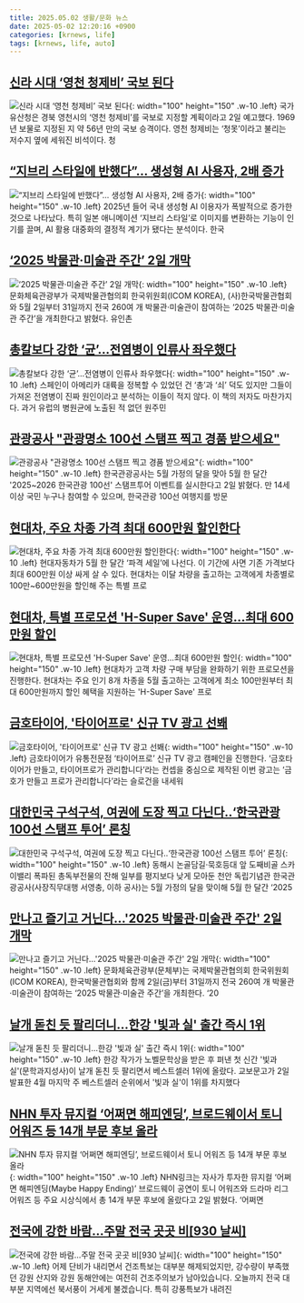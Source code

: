 ```yaml
---
title: 2025.05.02 생활/문화 뉴스
date: 2025-05-02 12:20:16 +0900
categories: [krnews, life]
tags: [krnews, life, auto]
---
```

## [신라 시대 ‘영천 청제비’ 국보 된다](https://n.news.naver.com/mnews/article/032/0003367149)

![신라 시대 ‘영천 청제비’ 국보 된다](https://mimgnews.pstatic.net/image/origin/032/2025/05/02/3367149.jpg?type=nf220_150){: width="100" height="150" .w-10 .left}
국가유산청은 경북 영천시의 ‘영천 청제비’를 국보로 지정할 계획이라고 2일 예고했다. 1969년 보물로 지정된 지 약 56년 만의 국보 승격이다. 영천 청제비는 ‘청못’이라고 불리는 저수지 옆에 세워진 비석이다. 청

## [“지브리 스타일에 반했다”… 생성형 AI 사용자, 2배 증가](https://n.news.naver.com/mnews/article/018/0006002696)

![“지브리 스타일에 반했다”… 생성형 AI 사용자, 2배 증가](https://mimgnews.pstatic.net/image/origin/018/2025/05/01/6002696.jpg?type=nf220_150){: width="100" height="150" .w-10 .left}
2025년 들어 국내 생성형 AI 이용자가 폭발적으로 증가한 것으로 나타났다. 특히 일본 애니메이션 ‘지브리 스타일’로 이미지를 변환하는 기능이 인기를 끌며, AI 활용 대중화의 결정적 계기가 됐다는 분석이다. 한국

## [‘2025 박물관·미술관 주간’ 2일 개막](https://n.news.naver.com/mnews/article/366/0001074155)

![‘2025 박물관·미술관 주간’ 2일 개막](https://mimgnews.pstatic.net/image/origin/366/2025/05/02/1074155.jpg?type=nf220_150){: width="100" height="150" .w-10 .left}
문화체육관광부가 국제박물관협의회 한국위원회(ICOM KOREA), (사)한국박물관협회와 5월 2일부터 31일까지 전국 260여 개 박물관·미술관이 참여하는 ‘2025 박물관·미술관 주간’을 개최한다고 밝혔다. 유인촌

## [총칼보다 강한 ‘균’…전염병이 인류사 좌우했다](https://n.news.naver.com/mnews/article/020/0003632594)

![총칼보다 강한 ‘균’…전염병이 인류사 좌우했다](https://mimgnews.pstatic.net/image/origin/020/2025/05/02/3632594.jpg?type=nf220_150){: width="100" height="150" .w-10 .left}
스페인이 아메리카 대륙을 정복할 수 있었던 건 ‘총’과 ‘쇠’ 덕도 있지만 그들이 가져온 전염병이 진짜 원인이라고 분석하는 이들이 적지 않다. 이 책의 저자도 마찬가지다. 과거 유럽의 병원균에 노출된 적 없던 원주민

## [관광공사 "관광명소 100선 스탬프 찍고 경품 받으세요"](https://n.news.naver.com/mnews/article/277/0005587077)

![관광공사 "관광명소 100선 스탬프 찍고 경품 받으세요"](https://mimgnews.pstatic.net/image/origin/277/2025/05/02/5587077.jpg?type=nf220_150){: width="100" height="150" .w-10 .left}
한국관광공사는 5월 가정의 달을 맞아 5월 한 달간 '2025~2026 한국관광 100선' 스탬프투어 이벤트를 실시한다고 2일 밝혔다. 만 14세 이상 국민 누구나 참여할 수 있으며, 한국관광 100선 여행지를 방문

## [현대차, 주요 차종 가격 최대 600만원 할인한다](https://n.news.naver.com/mnews/article/005/0001773881)

![현대차, 주요 차종 가격 최대 600만원 할인한다](https://mimgnews.pstatic.net/image/origin/005/2025/05/02/1773881.jpg?type=nf220_150){: width="100" height="150" .w-10 .left}
현대자동차가 5월 한 달간 ‘파격 세일’에 나선다. 이 기간에 사면 기존 가격보다 최대 600만원 이상 싸게 살 수 있다. 현대차는 이달 차량을 출고하는 고객에게 차종별로 100만~600만원을 할인해 주는 특별 프로

## [현대차, 특별 프로모션 'H-Super Save' 운영…최대 600만원 할인](https://n.news.naver.com/mnews/article/008/0005189040)

![현대차, 특별 프로모션 'H-Super Save' 운영…최대 600만원 할인](https://mimgnews.pstatic.net/image/origin/008/2025/05/02/5189040.jpg?type=nf220_150){: width="100" height="150" .w-10 .left}
현대차가 고객 차량 구매 부담을 완화하기 위한 프로모션을 진행한다. 현대차는 주요 인기 8개 차종을 5월 출고하는 고객에게 최소 100만원부터 최대 600만원까지 할인 혜택을 지원하는 'H-Super Save' 프로

## [금호타이어, '타이어프로' 신규 TV 광고 선봬](https://n.news.naver.com/mnews/article/018/0006003691)

![금호타이어, '타이어프로' 신규 TV 광고 선봬](https://mimgnews.pstatic.net/image/origin/018/2025/05/02/6003691.jpg?type=nf220_150){: width="100" height="150" .w-10 .left}
금호타이어가 유통전문점 ‘타이어프로’ 신규 TV 광고 캠페인을 진행한다. ‘금호타이어가 만들고, 타이어프로가 관리합니다’라는 컨셉을 중심으로 제작된 이번 광고는 ‘금호가 만들고 프로가 관리합니다’라는 슬로건을 내세워

## [대한민국 구석구석, 여권에 도장 찍고 다닌다..‘한국관광 100선 스탬프 투어’ 론칭](https://n.news.naver.com/mnews/article/016/0002466075)

![대한민국 구석구석, 여권에 도장 찍고 다닌다..‘한국관광 100선 스탬프 투어’ 론칭](https://mimgnews.pstatic.net/image/origin/016/2025/05/02/2466075.jpg?type=nf220_150){: width="100" height="150" .w-10 .left}
동해시 논골담길·묵호등대 앞 도째비골 스카이밸리 폭파된 총독부전물의 잔해 일부를 평지보다 낮게 모아둔 천안 독립기념관 한국관광공사(사장직무대행 서영충, 이하 공사)는 5월 가정의 달을 맞이해 5월 한 달간 ‘2025

## [만나고 즐기고 거닌다…'2025 박물관·미술관 주간' 2일 개막](https://n.news.naver.com/mnews/article/018/0006003540)

![만나고 즐기고 거닌다…'2025 박물관·미술관 주간' 2일 개막](https://mimgnews.pstatic.net/image/origin/018/2025/05/02/6003540.jpg?type=nf220_150){: width="100" height="150" .w-10 .left}
문화체육관광부(문체부)는 국제박물관협의회 한국위원회(ICOM KOREA), 한국박물관협회와 함께 2일(금)부터 31일까지 전국 260여 개 박물관·미술관이 참여하는 ‘2025 박물관·미술관 주간’을 개최한다. ‘20

## [날개 돋친 듯 팔리더니…한강 '빛과 실' 출간 즉시 1위](https://n.news.naver.com/mnews/article/015/0005126785)

![날개 돋친 듯 팔리더니…한강 '빛과 실' 출간 즉시 1위](https://mimgnews.pstatic.net/image/origin/015/2025/05/02/5126785.jpg?type=nf220_150){: width="100" height="150" .w-10 .left}
한강 작가가 노벨문학상을 받은 후 펴낸 첫 신간 '빛과 실'(문학과지성사)이 날개 돋친 듯 팔리면서 베스트셀러 1위에 올랐다. 교보문고가 2일 발표한 4월 마지막 주 베스트셀러 순위에서 '빛과 실'이 1위를 차지했다

## [NHN 투자 뮤지컬 ‘어쩌면 해피엔딩’, 브로드웨이서 토니 어워즈 등 14개 부문 후보 올라](https://n.news.naver.com/mnews/article/366/0001074169)

![NHN 투자 뮤지컬 ‘어쩌면 해피엔딩’, 브로드웨이서 토니 어워즈 등 14개 부문 후보 올라](https://mimgnews.pstatic.net/image/origin/366/2025/05/02/1074169.jpg?type=nf220_150){: width="100" height="150" .w-10 .left}
NHN링크는 자사가 투자한 뮤지컬 ‘어쩌면 해피엔딩(Maybe Happy Ending)’ 브로드웨이 공연이 토니 어워즈와 드라마 리그 어워즈 등 주요 시상식에서 총 14개 부문 후보에 올랐다고 2일 밝혔다. ‘어쩌면

## [전국에 강한 바람…주말 전국 곳곳 비[930 날씨]](https://n.news.naver.com/mnews/article/056/0011943928)

![전국에 강한 바람…주말 전국 곳곳 비[930 날씨]](https://mimgnews.pstatic.net/image/origin/056/2025/05/02/11943928.jpg?type=nf220_150){: width="100" height="150" .w-10 .left}
어제 단비가 내리면서 건조특보는 대부분 해제되었지만, 강수량이 부족했던 강원 산지와 강원 동해안에는 여전히 건조주의보가 남아있습니다. 오늘까지 전국 대부분 지역에선 북서풍이 거세게 불겠습니다. 특히 강풍특보가 내려진

